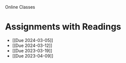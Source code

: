Online Classes

# Assignments with Readings
- [[Due 2024-03-05]]
- [[Due 2024-03-12]]
- [[Due 2023-03-19]]
- [[Due 2023-04-09]]